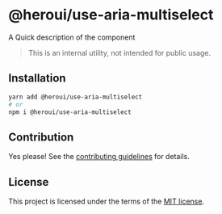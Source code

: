 # @heroui/use-aria-multiselect

A Quick description of the component

> This is an internal utility, not intended for public usage.

## Installation

```sh
yarn add @heroui/use-aria-multiselect
# or
npm i @heroui/use-aria-multiselect
```

## Contribution

Yes please! See the
[contributing guidelines](https://github.com/heroui-inc/heroui/blob/master/CONTRIBUTING.md)
for details.

## License

This project is licensed under the terms of the
[MIT license](https://github.com/heroui-inc/heroui/blob/master/LICENSE).
